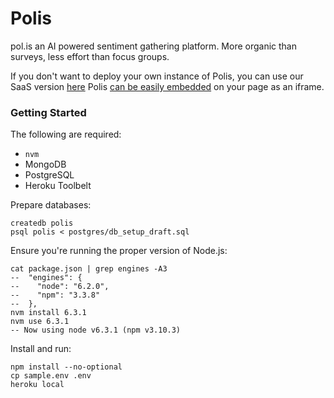 # Polis
pol.is an AI powered sentiment gathering platform. More organic than surveys, less effort than focus groups.

If you don't want to deploy your own instance of Polis, you can use our SaaS version [here](https://pol.is/home)
Polis [can be easily embedded](http://docs.pol.is/usage/Embedding.html) on your page as an iframe.

### Getting Started

The following are required:

* `nvm`
* MongoDB
* PostgreSQL
* Heroku Toolbelt

Prepare databases:

```
createdb polis
psql polis < postgres/db_setup_draft.sql
```

Ensure you're running the proper version of Node.js:

```
cat package.json | grep engines -A3
--  "engines": {
--    "node": "6.2.0",
--    "npm": "3.3.8"
--  },
nvm install 6.3.1
nvm use 6.3.1
-- Now using node v6.3.1 (npm v3.10.3)
```

Install and run:

```
npm install --no-optional
cp sample.env .env
heroku local
```
